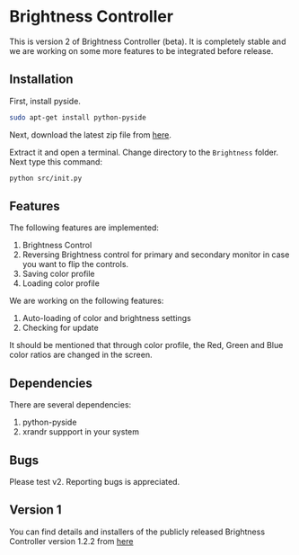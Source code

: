 # Brightness Controller

This is version 2 of Brightness Controller (beta). It is completely stable and we are working on some more features to be integrated before release.

## Installation
First, install pyside.

```bash
sudo apt-get install python-pyside
```
Next, download the latest zip file from [here](https://github.com/lordamit/Brightness/archive/develop.zip).

Extract it and open a terminal. Change directory to the `Brightness` folder. Next type this command:

```bash
python src/init.py
```

## Features

The following features are implemented:
1. Brightness Control
2. Reversing Brightness control for primary and secondary monitor in case you want to flip the controls.
1. Saving color profile
2. Loading color profile

We are working on the following features:

1. Auto-loading of color and brightness settings
2. Checking for update

It should be mentioned that through color profile, the Red, Green and Blue color ratios  are changed in the screen.

## Dependencies
There are several dependencies:
1. python-pyside
2. xrandr suppport in your system

## Bugs

Please test v2. Reporting bugs is appreciated.

## Version 1

You can find details and installers of the publicly released Brightness Controller version 1.2.2 from [here](http://lordamit.github.io/Brightness/)
